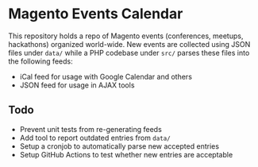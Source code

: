 # Magento Events Calendar
This repository holds a repo of Magento events (conferences, meetups,
hackathons) organized world-wide. New events are collected using JSON
files under `data/` while a PHP codebase under `src/` parses these files
into the following feeds:

- iCal feed for usage with Google Calendar and others
- JSON feed for usage in AJAX tools

## Todo
- Prevent unit tests from re-generating feeds
- Add tool to report outdated entries from `data/` 
- Setup a cronjob to automatically parse new accepted entries
- Setup GitHub Actions to test whether new entries are acceptable
